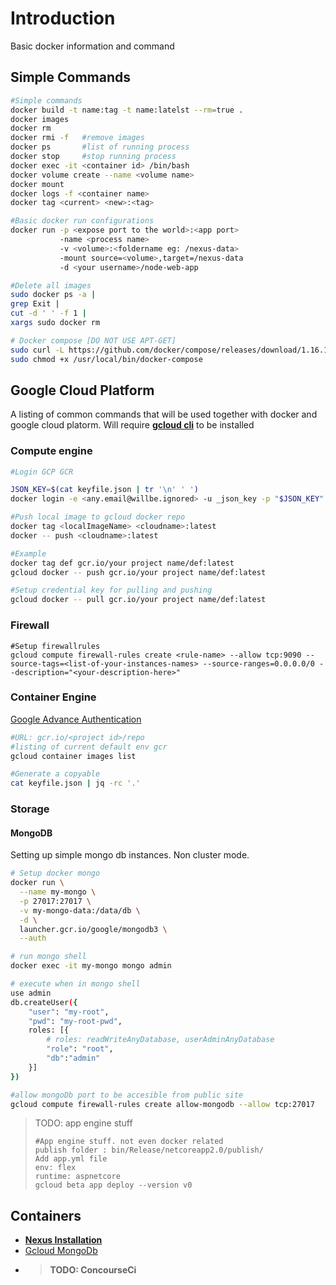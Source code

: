 # Introduction 
Basic docker information and command

## Simple Commands

```bash
#Simple commands
docker build -t name:tag -t name:latelst --rm=true .
docker images
docker rm
docker rmi -f   #remove images
docker ps       #list of running process
docker stop     #stop running process 
docker exec -it <container id> /bin/bash
docker volume create --name <volume name>
docker mount
docker logs -f <container name>
docker tag <current> <new>:<tag>
```
```bash
#Basic docker run configurations
docker run -p <expose port to the world>:<app port> 
           -name <process name>
           -v <volume>:<foldername eg: /nexus-data>
           -mount source=<volume>,target=/nexus-data
           -d <your username>/node-web-app
```

```bash
#Delete all images
sudo docker ps -a | 
grep Exit | 
cut -d ' ' -f 1 | 
xargs sudo docker rm
```

```bash
# Docker compose [DO NOT USE APT-GET]
sudo curl -L https://github.com/docker/compose/releases/download/1.16.1/docker-compose-`uname -s`-`uname -m` -o /usr/local/bin/docker-compose
sudo chmod +x /usr/local/bin/docker-compose
```


## Google Cloud Platform
A listing of common commands that will be used together with docker 
and google cloud platorm. Will require **[gcloud cli](https://cloud.google.com/sdk/gcloud/)** to be installed

### Compute engine

```bash
#Login GCP GCR

JSON_KEY=$(cat keyfile.json | tr '\n' ' ')
docker login -e <any.email@willbe.ignored> -u _json_key -p "$JSON_KEY" https://gcr.io
```


```bash
#Push local image to gcloud docker repo
docker tag <localImageName> <cloudname>:latest 
docker -- push <cloudname>:latest

#Example
docker tag def gcr.io/your project name/def:latest  
gcloud docker -- push gcr.io/your project name/def:latest  
```


```bash
#Setup credential key for pulling and pushing
gcloud docker -- pull gcr.io/your project name/def:latest  
```

### Firewall
```base
#Setup firewallrules
gcloud compute firewall-rules create <rule-name> --allow tcp:9090 --source-tags=<list-of-your-instances-names> --source-ranges=0.0.0.0/0 --description="<your-description-here>"
```


### Container Engine

[Google Advance Authentication](https://cloud.google.com/container-registry/docs/advanced-authentication)

```bash
#URL: gcr.io/<project id>/repo
#listing of current default env gcr
gcloud container images list

#Generate a copyable 
cat keyfile.json | jq -rc '.'
```


### Storage
#### MongoDB
Setting up simple mongo db instances. Non cluster mode.
```bash
# Setup docker mongo
docker run \
  --name my-mongo \
  -p 27017:27017 \
  -v my-mongo-data:/data/db \
  -d \
  launcher.gcr.io/google/mongodb3 \
  --auth

# run mongo shell
docker exec -it my-mongo mongo admin

# execute when in mongo shell
use admin
db.createUser({
    "user": "my-root", 
    "pwd": "my-root-pwd", 
    roles: [{          
        # roles: readWriteAnyDatabase, userAdminAnyDatabase  
        "role": "root",        
        "db":"admin" 
    }]
})

#allow mongoDb port to be accesible from public site
gcloud compute firewall-rules create allow-mongodb --allow tcp:27017
```



> TODO: app engine stuff
>```
>#App engine stuff. not even docker related
>publish folder : bin/Release/netcoreapp2.0/publish/
>Add app.yml file
>env: flex
>runtime: aspnetcore
>gcloud beta app deploy --version v0
>```


## Containers
* **[Nexus Installation](https://hub.docker.com/r/sonatype/nexus/)**
* [Gcloud MongoDb](https://github.com/GoogleCloudPlatform/mongodb-docker/blob/master/3/README.md#using-docker)
* >**TODO: ConcourseCi**





